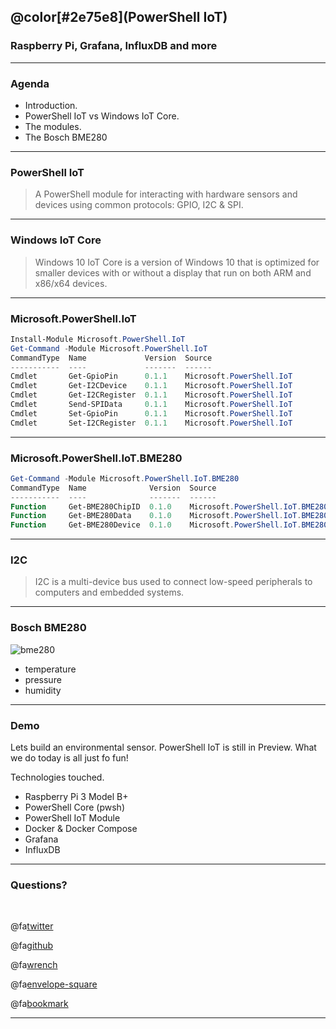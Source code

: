 ## @color[#2e75e8](PowerShell IoT)
### Raspberry Pi, Grafana, InfluxDB and more

---

### Agenda

- Introduction.
- PowerShell IoT vs Windows IoT Core.
- The modules.
- The Bosch BME280

---

### PowerShell IoT

> A PowerShell module for interacting with hardware sensors and devices using common protocols: GPIO, I2C & SPI.

---

### Windows IoT Core

> Windows 10 IoT Core is a version of Windows 10 that is optimized for smaller devices with or without a display that run on both ARM and x86/x64 devices.

---

### Microsoft.PowerShell.IoT

```powershell
Install-Module Microsoft.PowerShell.IoT
Get-Command -Module Microsoft.PowerShell.IoT
CommandType  Name             Version  Source
-----------  ----             -------  ------
Cmdlet       Get-GpioPin      0.1.1    Microsoft.PowerShell.IoT
Cmdlet       Get-I2CDevice    0.1.1    Microsoft.PowerShell.IoT
Cmdlet       Get-I2CRegister  0.1.1    Microsoft.PowerShell.IoT
Cmdlet       Send-SPIData     0.1.1    Microsoft.PowerShell.IoT
Cmdlet       Set-GpioPin      0.1.1    Microsoft.PowerShell.IoT
Cmdlet       Set-I2CRegister  0.1.1    Microsoft.PowerShell.IoT
```

---

### Microsoft.PowerShell.IoT.BME280

```powershell
Get-Command -Module Microsoft.PowerShell.IoT.BME280
CommandType  Name              Version  Source
-----------  ----              -------  ------
Function     Get-BME280ChipID  0.1.0    Microsoft.PowerShell.IoT.BME280
Function     Get-BME280Data    0.1.0    Microsoft.PowerShell.IoT.BME280
Function     Get-BME280Device  0.1.0    Microsoft.PowerShell.IoT.BME280
```

---

### I2C

> I2C is a multi-device bus used to connect low-speed peripherals to computers and embedded systems.

---

### Bosch BME280

![bme280](https://www.digikey.com/-/media/Images/Product%20Highlights/B/BOSCH/BME280%20Integrated%20Environmental%20Units/bosch-bme280-200.jpg?ts=12c422e4-7dde-47c0-935e-30198d891346&la=en-US)

- temperature
- pressure
- humidity

---

### Demo

Lets build an environmental sensor. PowerShell IoT is still in Preview. What we do today is all just fo fun!

Technologies touched.
- Raspberry Pi 3 Model B+
- PowerShell Core (pwsh)
- PowerShell IoT Module
- Docker & Docker Compose
- Grafana
- InfluxDB

---

### Questions?

<br>

@fa[twitter](joeypiccola)

@fa[github](joeypiccola)

@fa[wrench](forge.puppet.com/jpi)

@fa[envelope-square](joey@joeypiccola.com)

@fa[bookmark](www.joeypiccola.com)

---